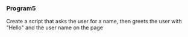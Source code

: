 ### Program5
Create a script that asks the user for a name, then greets the user with "Hello" and the
user name on the page
